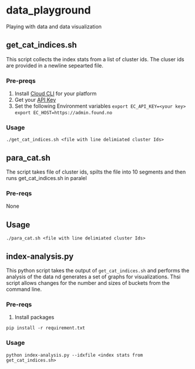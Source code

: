# data_playground
Playing with data and data visualization

## get_cat_indices.sh
This script collects the index stats from a list of cluster ids. The cluser ids are provided in a newline sepearted file.


### Pre-preqs

1. Install [Cloud CLI](https://github.com/elastic/cloud-cli) for your platform
1. Get your [API Key](https://admin.found.no/keys)
1. Set the following Environment variables
   `export EC_API_KEY=<your key>`
   `export EC_HOST=https://admin.found.no`

### Usage
```
./get_cat_indices.sh <file with line delimiated cluster Ids>
```

## para_cat.sh
The script takes file of cluster ids, spilts the file into 10 segments and then runs get_cat_indices.sh in paralel

### Pre-reqs
None

## Usage
```
./para_cat.sh <file with line delimiated cluster Ids>
```

## index-analysis.py
This python script takes the output of `get_cat_indices.sh` and performs the analysis of the data nd generates a set of graphs for visualizations. Thsi script allows changes for the number and sizes of buckets from the command line.

### Pre-reqs

1. Install packages
```
pip install -r requirement.txt
```

### Usage
```
python index-analysis.py --idxfile <index stats from get_cat_indices.sh> 
```
